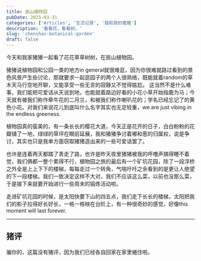 ```yaml
---
title: 辰山植物园
pubDate: 2025-03-31
categories: ['Articles', '生活记录', '我和我的猪猪']
description: '看看花，看看树。'
slug: 'chenshan-botanical-garden'
draft: false
---
```


今天和我家猪猪一起看了花花草草树树，在辰山植物园。

猪猪说植物园和公园一类的地方in general就很难逛，因为你很难就路过看到的景色风景产生些讨论，那就要求一起逛园子的两个人很熟络，既能就着random的草木天马行空地开聊，又能享受一些无言的寂静又不觉得尴尬。
这当然不是什么难事，我们能把可爱话从天说到地，也能就着路边好看的小花小草开始指鹿为马；今天就有被我们称作牵牛花的二月兰，和被我们称作喇叭花的；学名已经忘记了的黄色小花。对我们来说花儿到底叫什么名字其实也无足轻重，we are just vibing in the endless greeness.

植物园真的蛮美的，有一条长长的樱花大道，今天正是花开的日子，白白粉粉的花瓣铺了一地，绿绿的草坪在眼前延展，我和猪猪争讨着嘟和惹的归属权，说是争讨，其实也只是我单方面窃取猪猪造出来的一些可爱话罢了。

也许是连着两天都踏了青走了路，也许是昨天夜里猪猪被我的呼噜声搞得睡不着觉，我们俩都一整个累得不行，植物园之旅的最后有一个矿坑花园，除了一段浮桥之外全是上上下下的楼梯，每每走过一个转角，气喘吁吁之余看到的是更让人绝望的下一段楼梯。我们一致决定这样不大对，我们不应该这么菜，以前也没那么菜，于是接下来就要开始进行一些周末的锻炼活动啦。

走进矿坑花园的时候，是太阳快要下山的四五点，我们走下长长的楼梯，太阳把我们的影子拉得好长好长，一格一格映在台阶上，有一种很奇妙的感觉，好像this moment will last forever.

---

## 猪评

骗你的，这篇没有猪评，因为我们已经各自回家在家里蜷住啦。

